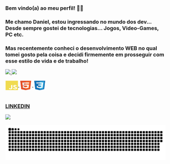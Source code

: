 ### Bem vindo(a) ao meu perfil! 👋😁
### Me chamo Daniel, estou ingressando no mundo dos dev... Desde sempre gostei de tecnologias... Jogos, Video-Games, PC etc. 
### Mas recentemente conheci o desenvolvimento WEB no qual tomei gosto pela coisa e decidi firmemente em prosseguir com esse estilo de vida e de trabalho! 

 <div>
   <a href="https://github.com/Daniel-W-Carvalho">
   <img height="180em" src="https://github-readme-stats.vercel.app/api?username=Daniel-W-Carvalho&show_icons=true&theme=tokyonight&include_all_commits=true&count_private=true"/>
   <img height="180em" src="https://github-readme-stats.vercel.app/api/top-langs/?username=Daniel-W-Carvalho&layout=compact&langs_count=6&theme=tokyonight"/>

</div>
<div style="display: inline_block"><br>
  <img align="center" alt="Js" height="30" width="40" src="https://raw.githubusercontent.com/devicons/devicon/master/icons/javascript/javascript-plain.svg">
  <img align="center" alt="HTML" height="30" width="40" src="https://raw.githubusercontent.com/devicons/devicon/master/icons/html5/html5-original.svg">
  <img align="center" alt="CSS" height="30" width="40" src="https://raw.githubusercontent.com/devicons/devicon/master/icons/css3/css3-original.svg">
</div>
 
 <br>
 
  ### LINKEDIN
 
<div> 
  <a href="https://www.linkedin.com/in/daniel-carvalho-aaa19b23a/" target="_blank"><img src="https://img.shields.io/badge/-LinkedIn-%230077B5?style=for-the-badge&logo=linkedin&logoColor=white" target="_blank"></a> 
 
  ![Snake animation](https://github.com/Daniel-W-Carvalho/Daniel-W-Carvalho/blob/output/github-contribution-grid-snake.svg)

</div>
